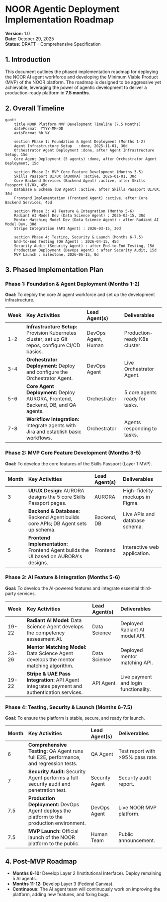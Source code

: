 # NOOR Agentic Deployment Implementation Roadmap

**Version:** 1.0  
**Date:** October 29, 2025  
**Status:** DRAFT - Comprehensive Specification

## 1. Introduction

This document outlines the phased implementation roadmap for deploying the NOOR AI agent workforce and developing the Minimum Viable Product (MVP) of the NOOR platform. The roadmap is designed to be aggressive yet achievable, leveraging the power of agentic development to deliver a production-ready platform in **7.5 months**.

## 2. Overall Timeline

```mermaid
gantt
    title NOOR Platform MVP Development Timeline (7.5 Months)
    dateFormat  YYYY-MM-DD
    axisFormat %b %Y
    
    section Phase 1: Foundation & Agent Deployment (Months 1-2)
    Agent Infrastructure Setup   :done, 2025-11-01, 30d
    Orchestrator Agent Deployment :done, after Agent Infrastructure Setup, 15d
    Core Agent Deployment (5 agents) :done, after Orchestrator Agent Deployment, 15d
    
    section Phase 2: MVP Core Feature Development (Months 3-5)
    Skills Passport UI/UX (AURORA) :active, 2026-01-01, 30d
    Core Backend Services (Backend Agent) :active, after Skills Passport UI/UX, 45d
    Database & Schema (DB Agent) :active, after Skills Passport UI/UX, 30d
    Frontend Implementation (Frontend Agent) :active, after Core Backend Services, 45d
    
    section Phase 3: AI Feature & Integration (Months 5-6)
    Radiant AI Model Dev (Data Science Agent) : 2026-03-15, 30d
    Mentor Matching Model Dev (Data Science Agent) : after Radiant AI Model Dev, 30d
    Stripe Integration (API Agent) : 2026-03-15, 30d
    
    section Phase 4: Testing, Security & Launch (Months 6-7.5)
    End-to-End Testing (QA Agent) : 2026-04-15, 45d
    Security Audit (Security Agent) : after End-to-End Testing, 15d
    Production Deployment (DevOps Agent) : after Security Audit, 15d
    MVP Launch : milestone, 2026-06-15, 0d
```

## 3. Phased Implementation Plan

### Phase 1: Foundation & Agent Deployment (Months 1-2)

**Goal:** To deploy the core AI agent workforce and set up the development infrastructure.

| Week | Key Activities | Lead Agent(s) | Deliverables |
| :--- | :--- | :--- | :--- |
| 1-2 | **Infrastructure Setup:** Provision Kubernetes cluster, set up Git repos, configure CI/CD basics. | DevOps Agent, Human | Production-ready K8s cluster. |
| 3-4 | **Orchestrator Deployment:** Deploy and configure the Orchestrator Agent. | DevOps Agent | Live Orchestrator Agent. |
| 5-6 | **Core Agent Deployment:** Deploy AURORA, Frontend, Backend, DB, and QA agents. | Orchestrator | 5 core agents ready for tasks. |
| 7-8 | **Workflow Integration:** Integrate agents with Jira and establish basic workflows. | Orchestrator | Agents responding to tasks. |

### Phase 2: MVP Core Feature Development (Months 3-5)

**Goal:** To develop the core features of the Skills Passport (Layer 1 MVP).

| Month | Key Activities | Lead Agent(s) | Deliverables |
| :--- | :--- | :--- | :--- |
| 3 | **UI/UX Design:** AURORA designs the 5 core Skills Passport pages. | AURORA | High-fidelity mockups in Figma. |
| 4 | **Backend & Database:** Backend Agent builds core APIs; DB Agent sets up schema. | Backend, DB | Live APIs and database schema. |
| 5 | **Frontend Implementation:** Frontend Agent builds the UI based on AURORA's designs. | Frontend | Interactive web application. |

### Phase 3: AI Feature & Integration (Months 5-6)

**Goal:** To develop the AI-powered features and integrate essential third-party services.

| Week | Key Activities | Lead Agent(s) | Deliverables |
| :--- | :--- | :--- | :--- |
| 19-22 | **Radiant AI Model:** Data Science Agent develops the competency assessment AI. | Data Science | Deployed Radiant AI model API. |
| 23-26 | **Mentor Matching Model:** Data Science Agent develops the mentor matching algorithm. | Data Science | Deployed mentor matching API. |
| 19-22 | **Stripe & UAE Pass Integration:** API Agent integrates payment and authentication services. | API Agent | Live payment and login functionality. |

### Phase 4: Testing, Security & Launch (Months 6-7.5)

**Goal:** To ensure the platform is stable, secure, and ready for launch.

| Month | Key Activities | Lead Agent(s) | Deliverables |
| :--- | :--- | :--- | :--- |
| 6 | **Comprehensive Testing:** QA Agent runs full E2E, performance, and regression tests. | QA Agent | Test report with >95% pass rate. |
| 7 | **Security Audit:** Security Agent performs a full security audit and penetration test. | Security Agent | Security audit report. |
| 7.5 | **Production Deployment:** DevOps Agent deploys the platform to the production environment. | DevOps Agent | Live NOOR MVP platform. |
| 7.5 | **MVP Launch:** Official launch of the NOOR platform to the public. | Human Team | Public announcement. |

## 4. Post-MVP Roadmap

-   **Months 8-10:** Develop Layer 2 (Institutional Interface). Deploy remaining 5 AI agents.
-   **Months 11-12:** Develop Layer 3 (Federal Canvas).
-   **Continuous:** The AI agent team will continuously work on improving the platform, adding new features, and fixing bugs.

